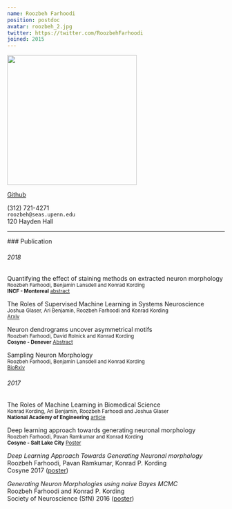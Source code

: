 ```yaml
---
name: Roozbeh Farhoodi
position: postdoc
avatar: roozbeh_2.jpg
twitter: https://twitter.com/RoozbehFarhoodi
joined: 2015
---
```


<img width="300" src="{{site.baseurl}}/images/people/{{page.avatar}}" data-action="zoom">

<a href="https://github.com/RoozbehFarhoodi"><i class="fa fa-github"></i> Github</a><br>

<i class="fa fa-mobile"></i> (312) 721-4271<br>
<i class="fa fa-envelope-o"></i> `roozbeh@seas.upenn.edu`<br>
<i class="fa fa-building"></i> 120 Hayden Hall


<hr>
### Publication

###### 2018
Quantifying the effect of staining methods on extracted neuron morphology  <br>
<sup>Roozbeh Farhoodi, Benjamin Lansdell and Konrad Kording</sup> <br>
<sup>**INCF - Montereal** [abstract](https://www.dropbox.com/preview/Project%20on%20Profile/quantifying-effect-staining.pdf)</sup>

The Roles of Supervised Machine Learning in Systems Neuroscience<br>
<sup>Joshua Glaser, Ari Benjamin, Roozbeh Farhoodi and  Konrad Kording</sup> <br>
<sup>[Arxiv](https://arxiv.org/abs/1805.08239)</sup>

Neuron dendrograms uncover asymmetrical motifs<br>
<sup>Roozbeh Farhoodi, David Rolnick and Konrad Kording</sup> <br>
<sup>**Cosyne - Denever** [Abstract](https://www.dropbox.com/preview/Project%20on%20Profile/cosyne-abstract-neuron.pdf)</sup>

Sampling Neuron Morphology <br>
<sup>Roozbeh Farhoodi, Benjamin Lansdell and Konrad Kording</sup> <br>
<sup>[BioRxiv](https://www.biorxiv.org/content/early/2018/01/15/248385)</sup>

###### 2017
The Roles of Machine Learning in Biomedical Science  <br>
<sup>Konrad Kording, Ari Benjamin, Roozbeh Farhoodi and Joshua Glaser </sup> <br>
<sup>**National Academy of Engineering** [article](https://www.naefrontiers.org/File.aspx?id=185177)</sup>

Deep learning approach towards generating neuronal morphology<br>
<sup>Roozbeh Farhoodi, Pavan Ramkumar and Konrad Kording</sup> <br>
<sup>**Cosyne - Salt Lake City** [Poster](http://www.cosyne.org/c/index.php?title=Cosyne2017_posters_1)</sup>


_Deep Learning Approach Towards Generating Neuronal morphology_<br>
Roozbeh Farhoodi, Pavan Ramkumar, Konrad P. Kording<br>
Cosyne 2017 ([poster](https://www.dropbox.com/s/5rvzlehf5q5hl8u/Deep%20learning.pdf?dl=0))

_Generating Neuron Morphologies using naive Bayes MCMC_<br>
Roozbeh Farhoodi and Konrad P. Kording<br>
Society of Neuroscience (SfN) 2016 ([poster](https://www.dropbox.com/s/fx4hymac3i4lwtz/MCMC%20morphology.pdf?dl=0))
